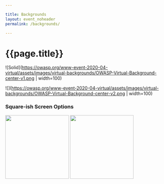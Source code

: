 ```yaml
---

title: Backgrounds
layout: event_noheader
permalink: /backgrounds/

---
```



# {{page.title}}

![Solid](https://owasp.org/www-event-2020-04-virtual/assets/images/virtual-backgrounds/OWASP-Virtual-Background-center-v1.png | width=100)

![](https://owasp.org/www-event-2020-04-virtual/assets/images/virtual-backgrounds/OWASP-Virtual-Background-center-v2.png | width=100)

### Square-ish Screen Options
<img src="https://owasp.org/www-event-2020-04-virtual/assets/images/virtual-backgrounds/OWASP-Virtual-Background-center-v1.png" height="200">

<img src="https://owasp.org/www-event-2020-04-virtual/assets/images/virtual-backgrounds/OWASP-Virtual-Background-center-v2.png" height="200">
